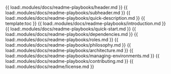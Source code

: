 {{ load:.modules/docs/readme-playbooks/header.md }}
{{ load:.modules/docs/readme-playbooks/subheader.md }}
{{ load:.modules/docs/readme-playbooks/quick-description.md }}
{{ template:toc }}
{{ load:.modules/docs/readme-playbooks/introduction.md }}
{{ load:.modules/docs/readme-playbooks/quick-start.md }}
{{ load:.modules/docs/readme-playbooks/dependencies.md }}
{{ load:.modules/docs/readme-playbooks/roles.md }}
{{ load:.modules/docs/readme-playbooks/philosophy.md }}
{{ load:.modules/docs/readme-playbooks/architecture.md }}
{{ load:.modules/docs/readme-playbooks/managing-environments.md }}
{{ load:.modules/docs/readme-playbooks/contributing.md }}
{{ load:.modules/docs/readme/license.md }}
